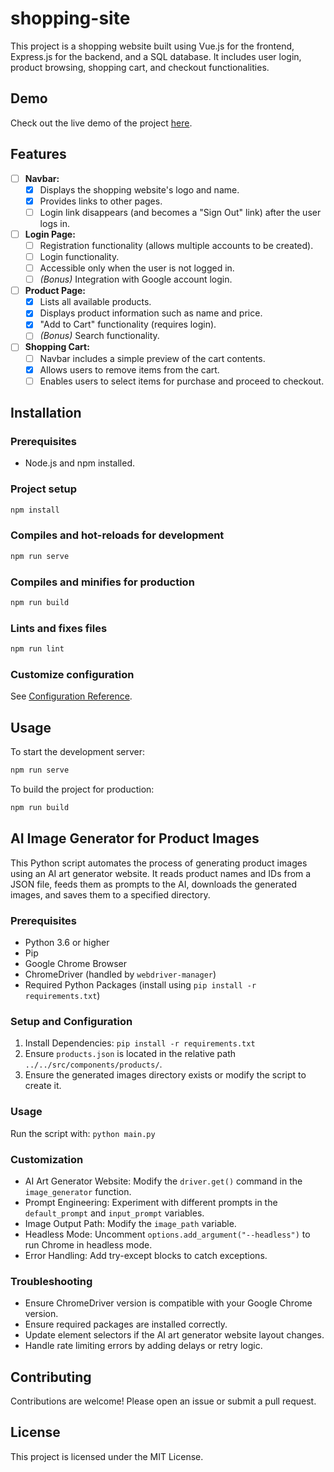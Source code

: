 # shopping-site
This project is a shopping website built using Vue.js for the frontend, Express.js for the backend, and a SQL database. It includes user login, product browsing, shopping cart, and checkout functionalities.

## Demo

Check out the live demo of the project [here](https://wulukewu.github.io/shopping-site).

## Features

- [ ] **Navbar:**
    - [x] Displays the shopping website's logo and name.
    - [x] Provides links to other pages.
    - [ ] Login link disappears (and becomes a "Sign Out" link) after the user logs in.

- [ ] **Login Page:**
    - [ ] Registration functionality (allows multiple accounts to be created).
    - [ ] Login functionality.
    - [ ] Accessible only when the user is not logged in.
    - [ ] *(Bonus)* Integration with Google account login.

- [ ] **Product Page:**
    - [x] Lists all available products.
    - [x] Displays product information such as name and price.
    - [x] "Add to Cart" functionality (requires login).
    - [ ] *(Bonus)* Search functionality.

- [ ] **Shopping Cart:**
    - [ ] Navbar includes a simple preview of the cart contents.
    - [x] Allows users to remove items from the cart.
    - [ ] Enables users to select items for purchase and proceed to checkout.

## Installation

### Prerequisites

- Node.js and npm installed.

### Project setup

```bash
npm install
```

### Compiles and hot-reloads for development

```bash
npm run serve
```

### Compiles and minifies for production

```bash
npm run build
```

### Lints and fixes files

```bash
npm run lint
```

### Customize configuration

See [Configuration Reference](https://cli.vuejs.org/config/).

## Usage

To start the development server:

```bash
npm run serve
```

To build the project for production:

```bash
npm run build
```

## AI Image Generator for Product Images

This Python script automates the process of generating product images using an AI art generator website. It reads product names and IDs from a JSON file, feeds them as prompts to the AI, downloads the generated images, and saves them to a specified directory.

### Prerequisites

- Python 3.6 or higher
- Pip
- Google Chrome Browser
- ChromeDriver (handled by `webdriver-manager`)
- Required Python Packages (install using `pip install -r requirements.txt`)

### Setup and Configuration

1. Install Dependencies: `pip install -r requirements.txt`
2. Ensure `products.json` is located in the relative path `../../src/components/products/`.
3. Ensure the generated images directory exists or modify the script to create it.

### Usage

Run the script with: `python main.py`

### Customization

- AI Art Generator Website: Modify the `driver.get()` command in the `image_generator` function.
- Prompt Engineering: Experiment with different prompts in the `default_prompt` and `input_prompt` variables.
- Image Output Path: Modify the `image_path` variable.
- Headless Mode: Uncomment `options.add_argument("--headless")` to run Chrome in headless mode.
- Error Handling: Add try-except blocks to catch exceptions.

### Troubleshooting

- Ensure ChromeDriver version is compatible with your Google Chrome version.
- Ensure required packages are installed correctly.
- Update element selectors if the AI art generator website layout changes.
- Handle rate limiting errors by adding delays or retry logic.

## Contributing

Contributions are welcome! Please open an issue or submit a pull request.

## License

This project is licensed under the MIT License.
